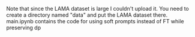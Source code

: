 Note that since the LAMA dataset is large I couldn't upload it.
You need to create a directory named "data" and put the LAMA dataset there.
main.ipynb contains the code for using soft prompts instead of FT while preserving dp
